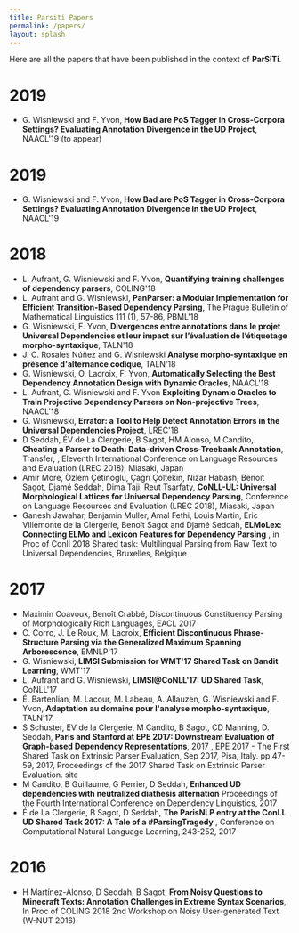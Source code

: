 ```yaml
---
title: Parsiti Papers
permalink: /papers/
layout: splash
---
```


Here are all the papers that have been published in the context of __ParSiTi__.

# 2019

- G. Wisniewski and F. Yvon, **How Bad are PoS Tagger in Cross-Corpora Settings? Evaluating Annotation Divergence in the UD Project**, NAACL'19 (to appear)

# 2019

- G. Wisniewski and F. Yvon, **How Bad are PoS Tagger in Cross-Corpora Settings? Evaluating Annotation Divergence in the UD Project**, NAACL'19

# 2018

- L. Aufrant, G. Wisniewski and F. Yvon, **Quantifying training challenges of dependency parsers**, COLING'18
- L. Aufrant and G. Wisniewski, **PanParser: a Modular Implementation for Efficient Transition-Based Dependency Parsing**, The Prague Bulletin of Mathematical Linguistics 111 (1), 57-86, PBML'18
- G. Wisniewski, F. Yvon, **Divergences entre annotations dans le projet Universal Dependencies et leur impact sur l’évaluation de l’étiquetage morpho-syntaxique**, TALN'18
- J. C. Rosales Núñez and G. Wisniewski **Analyse morpho-syntaxique en présence d'alternance codique**, TALN'18
- G. Wisniewski, O. Lacroix, F. Yvon, **Automatically Selecting the Best Dependency Annotation Design with Dynamic Oracles**, NAACL'18
- L. Aufrant, G. Wisniewski and F. Yvon **Exploiting Dynamic Oracles to Train Projective Dependency Parsers on Non-projective Trees**, NAACL'18
- G. Wisniewski, **Errator: a Tool to Help Detect Annotation Errors in the Universal Dependencies Project**, LREC'18
- D Seddah, ÉV de La Clergerie, B Sagot, HM Alonso, M Candito, **Cheating a Parser to Death: Data-driven Cross-Treebank Annotation**, Transfer, , Eleventh International Conference on Language Resources and Evaluation (LREC 2018), Miasaki, Japan
- Amir More, Özlem Çetinoğlu, Çağri Çöltekin, Nizar Habash, Benoît Sagot, Djamé Seddah, Dima Taji, Reut Tsarfaty, **CoNLL-UL: Universal Morphological Lattices for Universal Dependency Parsing**, Conference on Language Resources and Evaluation (LREC 2018), Miasaki, Japan 
- Ganesh Jawahar, Benjamin Muller, Amal Fethi, Louis Martin, Eric Villemonte de la Clergerie, Benoît Sagot and Djamé Seddah, **ELMoLex: Connecting ELMo and Lexicon Features for Dependency Parsing** , in Proc of Conll 2018 Shared task: Multilingual Parsing from Raw Text to Universal Dependencies, Bruxelles, Belgique 

# 2017
- Maximin Coavoux, Benoît Crabbé, Discontinuous Constituency Parsing of Morphologically Rich Languages, EACL 2017
- C. Corro, J. Le Roux, M. Lacroix, **Efficient Discontinuous Phrase-Structure Parsing via the Generalized Maximum Spanning Arborescence**, EMNLP'17
- G. Wisniewski, **LIMSI Submission for WMT'17 Shared Task on Bandit Learning**, WMT'17
- L. Aufrant and G. Wisniewski, **LIMSI@CoNLL'17: UD Shared Task**, CoNLL'17
- É. Bartenlian, M. Lacour, M. Labeau, A. Allauzen, G. Wisniewski and F. Yvon, **Adaptation au domaine pour l'analyse morpho-syntaxique**, TALN'17
- S Schuster, EV de la Clergerie, M Candito, B Sagot, CD Manning, D. Seddah, **Paris and Stanford at EPE 2017: Downstream Evaluation of Graph-based Dependency Representations**, 2017 , EPE 2017 - The First Shared Task on Extrinsic Parser Evaluation, Sep 2017, Pisa, Italy. pp.47-59, 2017, Proceedings of the 2017 Shared Task on Extrinsic Parser Evaluation. site 
- M Candito, B Guillaume, G Perrier, D Seddah, **Enhanced UD dependencies with neutralized diathesis alternation** Proceedings of the Fourth International Conference on Dependency Linguistics, 2017 
-  É.de La Clergerie, B Sagot, D Seddah, **The ParisNLP entry at the ConLL UD Shared Task 2017: A Tale of a #ParsingTragedy** , Conference on Computational Natural Language Learning, 243-252, 2017 

# 2016
-  H Martínez-Alonso, D Seddah, B Sagot, **From Noisy Questions to Minecraft Texts: Annotation Challenges in Extreme Syntax Scenarios**, In Proc of COLING 2018 2nd Workshop on Noisy User-generated Text (W-NUT 2016)
